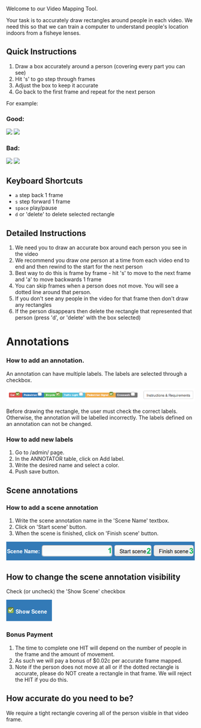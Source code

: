 Welcome to our Video Mapping Tool.

Your task is to accurately draw rectangles around people in each video. We need this so that we can train a computer to understand people's location indoors from a fisheye lenses.

## Quick Instructions
1. Draw a box accurately around a person (covering every part you can see)
2. Hit 's' to go step through frames
3. Adjust the box to keep it accurate
4. Go back to the first frame and repeat for the next person


For example:
### Good:
![](https://raw.githubusercontent.com/wiki/xysense/BeaverDam/images/good_1.png)
![](https://raw.githubusercontent.com/wiki/xysense/BeaverDam/images/good_2.png)
### Bad:
![](https://raw.githubusercontent.com/wiki/xysense/BeaverDam/images/bad_1.png)
![](https://raw.githubusercontent.com/wiki/xysense/BeaverDam/images/bad_2.png)


## Keyboard Shortcuts

- `a` step back 1 frame
- `s` step forward 1 frame
- `space` play/pause
- `d` or 'delete' to delete selected rectangle

## Detailed Instructions
1. We need you to draw an accurate box around each person you see in the video
2. We recommend you draw *one* person at a time from each video end to end and then rewind to the start for the next person
3. Best way to do this is frame by frame - hit 's' to move to the next frame and 'a' to move backwards 1 frame
4. You can skip frames when a person does not move. You will see a dotted line around that person.
4. If you don't see any people in the video for that frame then don't draw any rectangles
5. If the person disappears then delete the rectangle that represented that person (press 'd', or 'delete' with the box selected)

# Annotations

### How to add an annotation.

An annotation can have multiple labels. The labels are selected through a checkbox.

![](https://github.com/josemariar/BeaverDam/blob/master/images/customlabels.png?raw=true)

Before drawing the rectangle, the user must check the correct labels. Otherwise, the annotation will be labelled incorrectly. The labels defined on an annotation can not be changed.

### How to add new labels

1. Go to /admin/ page.
2. In the ANNOTATOR table, click on Add label.
3. Write the desired name and select a color.
4. Push save button.

## Scene annotations

### How to add a scene annotation
1. Write the scene annotation name in the 'Scene Name' textbox.
2. Click on 'Start scene' button.
3. When the scene is finished, click on 'Finish scene' button.

![](https://github.com/josemariar/BeaverDam/blob/master/images/scenesteps.png?raw=true)

## How to change the scene annotation visibility
Check (or uncheck) the 'Show Scene' checkbox

![](https://github.com/josemariar/BeaverDam/blob/master/images/showscene.png?raw=true)

### Bonus Payment
1. The time to complete one HIT will depend on the number of people in the frame and the amount of movement.
2. As such we will pay a bonus of $0.02c per accurate frame mapped.
3. Note if the person does not move at all or if the dotted rectangle is accurate, please do NOT create a rectangle in that frame. We will reject the HIT if you do this.

## How accurate do you need to be?
We require a tight rectangle covering all of the person visible in that video frame.


